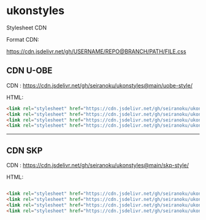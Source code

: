 # ukonstyles

Stylesheet CDN 

Format CDN:

https://cdn.jsdelivr.net/gh/USERNAME/REPO@BRANCH/PATH/FILE.css

CDN U-OBE 
-------------------------------------------------
CDN : https://cdn.jsdelivr.net/gh/seiranoku/ukonstyles@main/uobe-style/

HTML:
```html
<link rel="stylesheet" href="https://cdn.jsdelivr.net/gh/seiranoku/ukonstyles@main/uobe-style/themes/viva-light/theme.css">
<link rel="stylesheet" href="https://cdn.jsdelivr.net/gh/seiranoku/ukonstyles@main/uobe-style/custom-styles.css">
<link rel="stylesheet" href="https://cdn.jsdelivr.net/gh/seiranoku/ukonstyles@main/uobe-style/ukonstyles.css">
<link rel="stylesheet" href="https://cdn.jsdelivr.net/gh/seiranoku/ukonstyles@main/uobe-style/static/css/main.css">

```

********************

CDN SKP
-------------------------------------------------
CDN : https://cdn.jsdelivr.net/gh/seiranoku/ukonstyles@main/skp-style/

HTML:
```html

<link rel="stylesheet" href="https://cdn.jsdelivr.net/gh/seiranoku/ukonstyles@main/skp-style/themes/viva-light/theme.css">
<link rel="stylesheet" href="https://cdn.jsdelivr.net/gh/seiranoku/ukonstyles@main/skp-style/custom-styles.css">
<link rel="stylesheet" href="https://cdn.jsdelivr.net/gh/seiranoku/ukonstyles@main/skp-style/ukonstyles.css">
<link rel="stylesheet" href="https://cdn.jsdelivr.net/gh/seiranoku/ukonstyles@main/skp-style/static/css/main.css">

```
